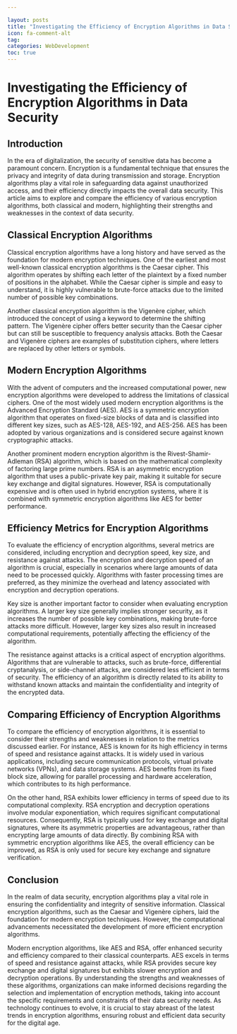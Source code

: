 ```yaml
---

layout: posts
title: "Investigating the Efficiency of Encryption Algorithms in Data Security"
icon: fa-comment-alt
tag:      
categories: WebDevelopment
toc: true
---
```




# Investigating the Efficiency of Encryption Algorithms in Data Security

## Introduction

In the era of digitalization, the security of sensitive data has become a paramount concern. Encryption is a fundamental technique that ensures the privacy and integrity of data during transmission and storage. Encryption algorithms play a vital role in safeguarding data against unauthorized access, and their efficiency directly impacts the overall data security. This article aims to explore and compare the efficiency of various encryption algorithms, both classical and modern, highlighting their strengths and weaknesses in the context of data security.

## Classical Encryption Algorithms

Classical encryption algorithms have a long history and have served as the foundation for modern encryption techniques. One of the earliest and most well-known classical encryption algorithms is the Caesar cipher. This algorithm operates by shifting each letter of the plaintext by a fixed number of positions in the alphabet. While the Caesar cipher is simple and easy to understand, it is highly vulnerable to brute-force attacks due to the limited number of possible key combinations.

Another classical encryption algorithm is the Vigenère cipher, which introduced the concept of using a keyword to determine the shifting pattern. The Vigenère cipher offers better security than the Caesar cipher but can still be susceptible to frequency analysis attacks. Both the Caesar and Vigenère ciphers are examples of substitution ciphers, where letters are replaced by other letters or symbols.

## Modern Encryption Algorithms

With the advent of computers and the increased computational power, new encryption algorithms were developed to address the limitations of classical ciphers. One of the most widely used modern encryption algorithms is the Advanced Encryption Standard (AES). AES is a symmetric encryption algorithm that operates on fixed-size blocks of data and is classified into different key sizes, such as AES-128, AES-192, and AES-256. AES has been adopted by various organizations and is considered secure against known cryptographic attacks.

Another prominent modern encryption algorithm is the Rivest-Shamir-Adleman (RSA) algorithm, which is based on the mathematical complexity of factoring large prime numbers. RSA is an asymmetric encryption algorithm that uses a public-private key pair, making it suitable for secure key exchange and digital signatures. However, RSA is computationally expensive and is often used in hybrid encryption systems, where it is combined with symmetric encryption algorithms like AES for better performance.

## Efficiency Metrics for Encryption Algorithms

To evaluate the efficiency of encryption algorithms, several metrics are considered, including encryption and decryption speed, key size, and resistance against attacks. The encryption and decryption speed of an algorithm is crucial, especially in scenarios where large amounts of data need to be processed quickly. Algorithms with faster processing times are preferred, as they minimize the overhead and latency associated with encryption and decryption operations.

Key size is another important factor to consider when evaluating encryption algorithms. A larger key size generally implies stronger security, as it increases the number of possible key combinations, making brute-force attacks more difficult. However, larger key sizes also result in increased computational requirements, potentially affecting the efficiency of the algorithm.

The resistance against attacks is a critical aspect of encryption algorithms. Algorithms that are vulnerable to attacks, such as brute-force, differential cryptanalysis, or side-channel attacks, are considered less efficient in terms of security. The efficiency of an algorithm is directly related to its ability to withstand known attacks and maintain the confidentiality and integrity of the encrypted data.

## Comparing Efficiency of Encryption Algorithms

To compare the efficiency of encryption algorithms, it is essential to consider their strengths and weaknesses in relation to the metrics discussed earlier. For instance, AES is known for its high efficiency in terms of speed and resistance against attacks. It is widely used in various applications, including secure communication protocols, virtual private networks (VPNs), and data storage systems. AES benefits from its fixed block size, allowing for parallel processing and hardware acceleration, which contributes to its high performance.

On the other hand, RSA exhibits lower efficiency in terms of speed due to its computational complexity. RSA encryption and decryption operations involve modular exponentiation, which requires significant computational resources. Consequently, RSA is typically used for key exchange and digital signatures, where its asymmetric properties are advantageous, rather than encrypting large amounts of data directly. By combining RSA with symmetric encryption algorithms like AES, the overall efficiency can be improved, as RSA is only used for secure key exchange and signature verification.

## Conclusion

In the realm of data security, encryption algorithms play a vital role in ensuring the confidentiality and integrity of sensitive information. Classical encryption algorithms, such as the Caesar and Vigenère ciphers, laid the foundation for modern encryption techniques. However, the computational advancements necessitated the development of more efficient encryption algorithms.

Modern encryption algorithms, like AES and RSA, offer enhanced security and efficiency compared to their classical counterparts. AES excels in terms of speed and resistance against attacks, while RSA provides secure key exchange and digital signatures but exhibits slower encryption and decryption operations. By understanding the strengths and weaknesses of these algorithms, organizations can make informed decisions regarding the selection and implementation of encryption methods, taking into account the specific requirements and constraints of their data security needs. As technology continues to evolve, it is crucial to stay abreast of the latest trends in encryption algorithms, ensuring robust and efficient data security for the digital age.